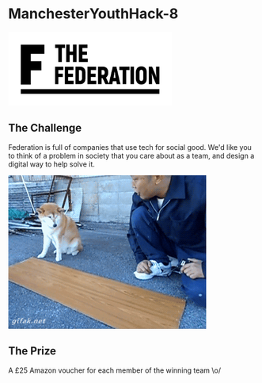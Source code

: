 # ManchesterYouthHack-8


<img src='TheFederation--black.png' height="150" width="330" />


## The Challenge

Federation is full of companies that use tech for social good. We'd like you to think of a problem in society that you care about as a team, and design a digital way to help solve it.


<img src='giphy.gif' height="auto" width="auto" />


## The Prize
A £25 Amazon voucher for each member of the winning team \o/
